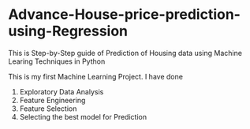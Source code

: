 # Advance-House-price-prediction-using-Regression
This is Step-by-Step guide of Prediction of Housing data using Machine Learing Techniques in Python

This is my first Machine Learning Project. I have done 
1. Exploratory Data Analysis 
2. Feature Engineering 
3. Feature Selection
4. Selecting the best model for Prediction
